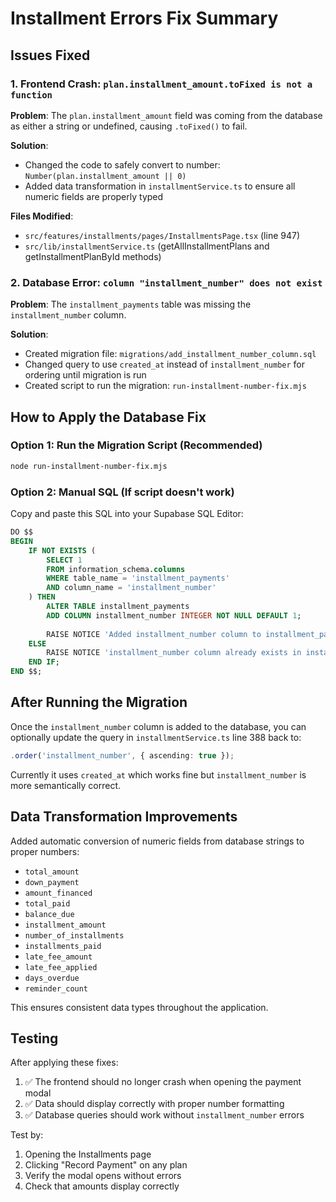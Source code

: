 # Installment Errors Fix Summary

## Issues Fixed

### 1. **Frontend Crash: `plan.installment_amount.toFixed is not a function`**

**Problem**: The `plan.installment_amount` field was coming from the database as either a string or undefined, causing `.toFixed()` to fail.

**Solution**: 
- Changed the code to safely convert to number: `Number(plan.installment_amount || 0)`
- Added data transformation in `installmentService.ts` to ensure all numeric fields are properly typed

**Files Modified**:
- `src/features/installments/pages/InstallmentsPage.tsx` (line 947)
- `src/lib/installmentService.ts` (getAllInstallmentPlans and getInstallmentPlanById methods)

### 2. **Database Error: `column "installment_number" does not exist`**

**Problem**: The `installment_payments` table was missing the `installment_number` column.

**Solution**: 
- Created migration file: `migrations/add_installment_number_column.sql`
- Changed query to use `created_at` instead of `installment_number` for ordering until migration is run
- Created script to run the migration: `run-installment-number-fix.mjs`

## How to Apply the Database Fix

### Option 1: Run the Migration Script (Recommended)

```bash
node run-installment-number-fix.mjs
```

### Option 2: Manual SQL (If script doesn't work)

Copy and paste this SQL into your Supabase SQL Editor:

```sql
DO $$ 
BEGIN
    IF NOT EXISTS (
        SELECT 1 
        FROM information_schema.columns 
        WHERE table_name = 'installment_payments' 
        AND column_name = 'installment_number'
    ) THEN
        ALTER TABLE installment_payments 
        ADD COLUMN installment_number INTEGER NOT NULL DEFAULT 1;
        
        RAISE NOTICE 'Added installment_number column to installment_payments';
    ELSE
        RAISE NOTICE 'installment_number column already exists in installment_payments';
    END IF;
END $$;
```

## After Running the Migration

Once the `installment_number` column is added to the database, you can optionally update the query in `installmentService.ts` line 388 back to:

```typescript
.order('installment_number', { ascending: true });
```

Currently it uses `created_at` which works fine but `installment_number` is more semantically correct.

## Data Transformation Improvements

Added automatic conversion of numeric fields from database strings to proper numbers:
- `total_amount`
- `down_payment`
- `amount_financed`
- `total_paid`
- `balance_due`
- `installment_amount`
- `number_of_installments`
- `installments_paid`
- `late_fee_amount`
- `late_fee_applied`
- `days_overdue`
- `reminder_count`

This ensures consistent data types throughout the application.

## Testing

After applying these fixes:

1. ✅ The frontend should no longer crash when opening the payment modal
2. ✅ Data should display correctly with proper number formatting
3. ✅ Database queries should work without `installment_number` errors

Test by:
1. Opening the Installments page
2. Clicking "Record Payment" on any plan
3. Verify the modal opens without errors
4. Check that amounts display correctly

